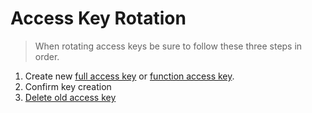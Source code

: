 # Access Key Rotation

> When rotating access keys be sure to follow these three steps in order.

1) Create new [full access key](./create-full-access-key.js) or [function access key](./create-function-access-key.js).
2) Confirm key creation 
3) [Delete old access key](./delete-access-key.js)